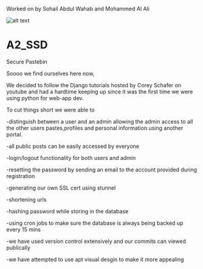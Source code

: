 Worked on by Sohail Abdul Wahab and Mohammed Al Ali


![alt text](../A2_SSD/MSbin/Final_Version.JPG)

# A2_SSD
Secure Pastebin

Soooo we find ourselves here now,

We decided to follow the Django tutorials hosted by Corey Schafer on youtube and had a hardtime keeping up
since it was the first time we were using python for web-app dev.

To cut things short we were able to 

-distinguish between a user and an admin allowing the admin access to all the other users 
 pastes,profiles and personal information using another portal.
 
-all public posts can be easily accessed by everyone 

-login/logout functionality for both users and admin

-resetting the password by sending an email to the account provided during registration

-generating our own SSL cert using stunnel

-shortening urls 

-hashing password while storing in the database

-using cron jobs to make sure the database is always being backed up every 15 mins

-we have used version control extensively and our commits can viewed publically

-we have attempted to use apt visual desgin to make it more appealing 


